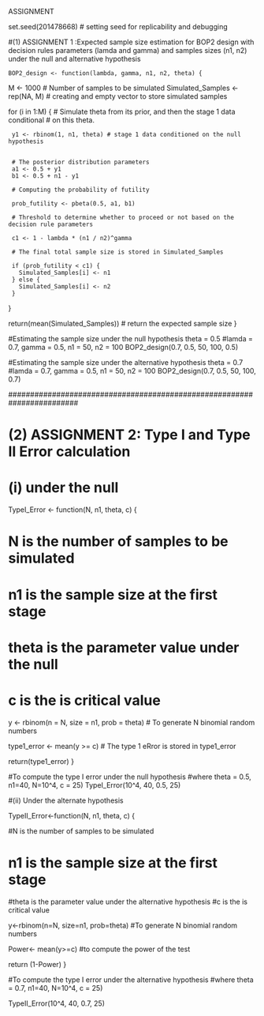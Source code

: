 
ASSIGNMENT

set.seed(201478668) # setting seed for replicability and debugging

#(1) ASSIGNMENT 1 :Expected sample size estimation for BOP2 design with decision rules parameters (lamda and gamma) and samples sizes (n1, n2) under the null and alternative hypothesis

    
    BOP2_design <- function(lambda, gamma, n1, n2, theta) {
   M <- 1000 # Number of samples to be simulated
   Simulated_Samples <- rep(NA, M) # creating and empty vector to store simulated samples

   for (i in 1:M) {
     # Simulate theta from its prior, and then the stage 1 data conditional
     # on this theta.

     y1 <- rbinom(1, n1, theta) # stage 1 data conditioned on the null hypothesis


     # The posterior distribution parameters
     a1 <- 0.5 + y1
     b1 <- 0.5 + n1 - y1

     # Computing the probability of futility

     prob_futility <- pbeta(0.5, a1, b1)

     # Threshold to determine whether to proceed or not based on the decision rule parameters

     c1 <- 1 - lambda * (n1 / n2)^gamma

     # The final total sample size is stored in Simulated_Samples

     if (prob_futility < c1) {
       Simulated_Samples[i] <- n1
     } else {
       Simulated_Samples[i] <- n2
     }
   }

   return(mean(Simulated_Samples)) # return the expected sample size
 }

#Estimating the sample size under the null hypothesis theta = 0.5
#lamda = 0.7, gamma = 0.5, n1 = 50, n2 = 100
BOP2_design(0.7, 0.5, 50, 100, 0.5)


#Estimating the sample size under the alternative hypothesis theta = 0.7
#lamda = 0.7, gamma = 0.5, n1 = 50, n2 = 100
BOP2_design(0.7, 0.5, 50, 100, 0.7)


########################################################################

# (2) ASSIGNMENT 2: Type I and Type II Error calculation
# (i) under the null 

  TypeI_Error <- function(N, n1, theta, c) {

   # N is the number of samples to be simulated
   # n1 is the sample size at the first stage
   # theta is the parameter value under the null
   # c is the is critical value

   y <- rbinom(n = N, size = n1, prob = theta) # To generate N binomial random numbers

   type1_error <- mean(y >= c) # The type 1 eRror is stored in type1_error

   return(type1_error)
 }

#To compute the type I error under the null hypothesis 
#where theta = 0.5, n1=40, N=10^4, c = 25)
TypeI_Error(10^4, 40, 0.5, 25)  

#(ii) Under the alternate hypothesis

  TypeII_Error<-function(N, n1, theta, c) {
  
  #N is the number of samples to be simulated
  # n1 is the sample size at the first stage
  #theta is the parameter value under the alternative hypothesis 
  #c is the is critical value
  
  y<-rbinom(n=N, size=n1, prob=theta)    #To generate N binomial random numbers 
  
  Power<- mean(y>=c) #to compute the power of the test
  
  return (1-Power)
}

#To compute the type I error under the alternative hypothesis 
#where theta = 0.7, n1=40, N=10^4, c = 25)

TypeII_Error(10^4, 40, 0.7, 25) 
